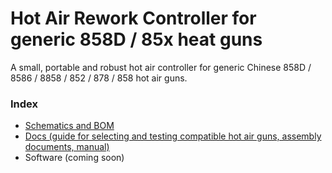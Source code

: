 # Hot Air Rework Controller for generic 858D / 85x heat guns

A small, portable and robust hot air controller for generic Chinese 858D / 8586 / 8858 / 852 / 878 / 858 hot air guns.

### Index
- [Schematics and BOM](/hardware)
- [Docs (guide for selecting and testing compatible hot air guns, assembly documents, manual)](/docs)
- Software (coming soon)
